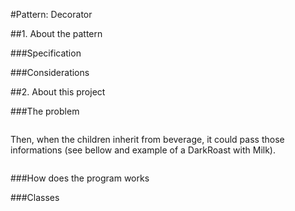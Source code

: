 ﻿#Pattern: Decorator

##1. About the pattern

###Specification


###Considerations


##2. About this project

###The problem

```csharp

```
Then, when the children inherit from beverage, it could pass those informations (see bellow and example of a DarkRoast with Milk).

```csharp

```

###How does the program works




###Classes